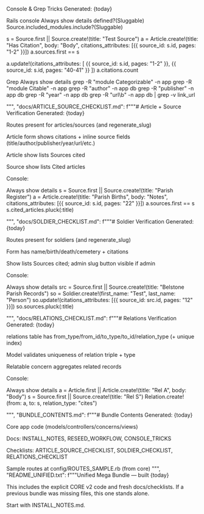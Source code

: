 Console & Grep Tricks
Generated: {today}

Rails console
Always show details
defined?(Sluggable)
Source.included_modules.include?(Sluggable)

s = Source.first || Source.create!(title: "Test Source")
a = Article.create!(title: "Has Citation", body: "Body",
  citations_attributes: [{{ source_id: s.id, pages: "1-2" }}])
a.sources.first == s

a.update!(citations_attributes: [
  {{ source_id: s.id, pages: "1-2" }},
  {{ source_id: s.id, pages: "40-41" }}
])
a.citations.count

Grep
Always show details
grep -R "module Categorizable" -n app
grep -R "module Citable" -n app
grep -R "author" -n app db
grep -R "publisher" -n app db
grep -R "year" -n app db
grep -R "url\\b" -n app db | grep -v link_url


""",
"docs/ARTICLE_SOURCE_CHECKLIST.md": f"""# Article + Source Verification
Generated: {today}

Routes present for articles/sources (and regenerate_slug)

Article form shows citations + inline source fields (title/author/publisher/year/url/etc.)

Article show lists Sources cited

Source show lists Cited articles

Console:

Always show details
s = Source.first || Source.create!(title: "Parish Register")
a = Article.create!(title: "Parish Births", body: "Notes",
  citations_attributes: [{{ source_id: s.id, pages: "22" }}])
a.sources.first == s
s.cited_articles.pluck(:title)


""",
"docs/SOLDIER_CHECKLIST.md": f"""# Soldier Verification
Generated: {today}

Routes present for soldiers (and regenerate_slug)

Form has name/birth/death/cemetery + citations

Show lists Sources cited; admin slug button visible if admin

Console:

Always show details
src = Source.first || Source.create!(title: "Belstone Parish Records")
so = Soldier.create!(first_name: "Test", last_name: "Person")
so.update!(citations_attributes: [{{ source_id: src.id, pages: "12" }}])
so.sources.pluck(:title)


""",
"docs/RELATIONS_CHECKLIST.md": f"""# Relations Verification
Generated: {today}

relations table has from_type/from_id/to_type/to_id/relation_type (+ unique index)

Model validates uniqueness of relation triple + type

Relatable concern aggregates related records

Console:

Always show details
a = Article.first || Article.create!(title: "Rel A", body: "Body")
s = Source.first  || Source.create!(title: "Rel S")
Relation.create!(from: a, to: s, relation_type: "cites")


""",
"BUNDLE_CONTENTS.md": f"""# Bundle Contents
Generated: {today}

Core app code (models/controllers/concerns/views)

Docs: INSTALL_NOTES, RESEED_WORKFLOW, CONSOLE_TRICKS

Checklists: ARTICLE_SOURCE_CHECKLIST, SOLDIER_CHECKLIST, RELATIONS_CHECKLIST

Sample routes at config/ROUTES_SAMPLE.rb (from core)
""",
"README_UNIFIED.txt": f"""Unified Mega Bundle — built {today}

This includes the explicit CORE v2 code and fresh docs/checklists.
If a previous bundle was missing files, this one stands alone.

Start with INSTALL_NOTES.md.